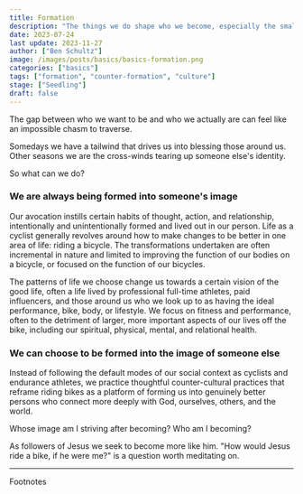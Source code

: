 ```yaml
---
title: Formation
description: "The things we do shape who we become, especially the small habits we engage with regularly. Riding a bike and being a part of cycling culture is no different - it can be a catalyst of transformation for us for good or un-good."
date: 2023-07-24
last update: 2023-11-27
author: ["Ben Schultz"]
image: /images/posts/basics/basics-formation.png
categories: ["basics"]
tags: ["formation", "counter-formation", "culture"]
stage: ["Seedling"]
draft: false
---
```


The gap between who we want to be and who we actually are can feel like an impossible chasm to traverse.

Somedays we have a tailwind that drives us into blessing those around us. Other seasons we are the cross-winds tearing up someone else's identity.

So what can we do?

### We are always being formed into someone's image

Our avocation instills certain habits of thought, action, and relationship, intentionally and unintentionally formed and lived out in our person. Life as a cyclist generally revolves around how to make changes to be better in one area of life: riding a bicycle. The transformations undertaken are often incremental in nature and limited to improving the function of our bodies on a bicycle, or focused on the function of our bicycles.

The patterns of life we choose change us towards a certain vision of the good life, often a life lived by professional full-time athletes, paid influencers, and those around us who we look up to as having the ideal performance, bike, body, or lifestyle. We focus on fitness and performance, often to the detriment of larger, more important aspects of our lives off the bike, including our spiritual, physical, mental, and relational health.

### We can choose to be formed into the image of someone else

Instead of following the default modes of our social context as cyclists and endurance athletes, we practice thoughtful counter-cultural practices that reframe riding bikes as a platform of forming us into genuinely better persons who connect more deeply with God, ourselves, others, and the world.

Whose image am I striving after becoming? Who am I becoming?

As followers of Jesus we seek to become more like him. "How would Jesus ride a bike, if he were me?" is a question worth meditating on.

---

Footnotes

